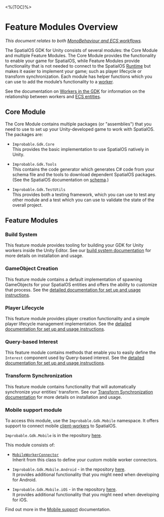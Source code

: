 [//]: # (Doc of docs reference 11)
[//]: # (TODO - which module is ECS or GO-MB specific and which is generic?)

<%(TOC)%>

# Feature Modules Overview
_This document relates to both [MonoBehaviour and ECS workflows]({{urlRoot}}/reference/workflows/which-workflow)._

The SpatialOS GDK for Unity consists of several modules: the Core Module and multiple Feature Modules. The Core Module provides the functionality to enable your game for SpatialOS, while Feature Modules provide functionality that is not needed to connect to the SpatialOS [Runtime]({{urlRoot}}/reference/glossary#spatialos-runtime) but makes it easier to implement your game; such as player lifecycle or transform synchronization. Each module has helper functions which you can use to add the module’s functionality to a [worker](https://github.com/spatialos/UnityGDK/blob/master/docs/reference/workers).

See the documentation on [Workers in the GDK]({{urlRoot}}/reference/concepts/worker) for information on the relationship between workers and [ECS entities]({{urlRoot}}/reference/glossary#unity-ecs-entity).

## Core Module

The Core Module contains multiple packages (or "assemblies") that you need to use to set up your Unity-developed game to work with SpatialOS. The packages are:

* `Improbable.Gdk.Core` <br/>
This provides the basic implementation to use SpatialOS natively in Unity.

* `Improbable.Gdk.Tools`<br/>
 This contains the code generator which generates C# code from your schema file and the tools to download dependent SpatialOS packages. (See the SpatialOS documentation on [schema]({{urlRoot}}/reference/glossary#schema).)

* `Improbable.Gdk.TestUtils` <br/>
This provides both a testing framework, which you can use to test any other module and a test which you can use to validate the state of the overall project.

## Feature Modules

### Build System

This feature module provides tooling for building your GDK for Unity workers inside the Unity Editor. See our [build system documentation]({{urlRoot}}/modules/build-system/overview) for more details on installation and usage.

### GameObject Creation

This feature module contains a default implementation of spawning GameObjects for your SpatialOS entities and offers the ability to customize that process. See the [detailed documentation for set up and usage instructions]({{urlRoot}}/modules/game-object-creation/overview).

### Player Lifecycle

This feature module provides player creation functionality and a simple player lifecycle management implementation. See the [detailed documentation for set up and usage instructions]({{urlRoot}}/modules/player-lifecycle/overview).

### Query-based Interest

This feature module contains methods that enable you to easily define the `Interest` component used by Query-based interest. See the [detailed documentation for set up and usage instructions]({{urlRoot}}/modules/qbi-helper/overview).

### Transform Synchronization

This feature module contains functionality that will automatically synchronize your entities' transform. See our [Transform Synchronization documentation]({{urlRoot}}/modules/transform-sync/overview) for more details on installation and usage.

### Mobile support module

To access this module, use the `Improbable.Gdk.Mobile` namespace. It offers support to connect mobile [client-workers]({{urlRoot}}/reference/glossary#client-worker) to SpatialOS.

`Improbable.Gdk.Mobile` is in the repository [here](https://github.com/spatialos/gdk-for-unity/tree/master/workers/unity/Packages/com.improbable.gdk.mobile).

This module consists of:

* [`MobileWorkerConnector`]({{urlRoot}}/api/mobile/mobile-worker-connector)<br/>
Inherit from this class to define your custom mobile worker connectors.

* `Improbable.Gdk.Mobile.Android` - in the repository [here](https://github.com/spatialos/gdk-for-unity/tree/master/workers/unity/Packages/com.improbable.gdk.mobile/Android).
<br/>It provides additional functionality that you might need when developing for Android.

* `Improbable.Gdk.Mobile.iOS` - in the repository [here](https://github.com/spatialos/gdk-for-unity/tree/master/workers/unity/Packages/com.improbable.gdk.mobile/iOS).
<br/>It provides additional functionality that you might need when developing for iOS.

Find out more in the [Mobile support]({{urlRoot}}/reference/mobile/overview) documentation.
